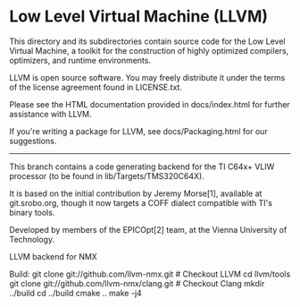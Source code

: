 Low Level Virtual Machine (LLVM)
================================

This directory and its subdirectories contain source code for the Low Level
Virtual Machine, a toolkit for the construction of highly optimized compilers,
optimizers, and runtime environments.

LLVM is open source software. You may freely distribute it under the terms of
the license agreement found in LICENSE.txt.

Please see the HTML documentation provided in docs/index.html for further
assistance with LLVM.

If you're writing a package for LLVM, see docs/Packaging.html for our
suggestions.

--------------------------------

This branch contains a code generating backend for the TI C64x+ VLIW processor
(to be found in lib/Targets/TMS320C64X).

It is based on the initial contribution by Jeremy Morse[1], available at
git.srobo.org, though it now targets a COFF dialect compatible with TI's binary
tools.

Developed by members of the EPICOpt[2] team, at the Vienna University of
Technology.


LLVM backend for NMX 

Build:
git clone git://github.com/llvm-nmx.git # Checkout LLVM
cd llvm/tools
git clone git://github.com/llvm-nmx/clang.git # Checkout Clang
mkdir ../build
cd ../build
cmake ..
make -j4